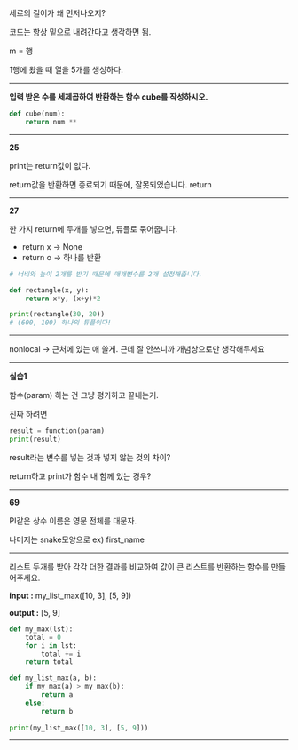세로의 길이가 왜 먼저나오지?

코드는 항상 밑으로 내려간다고 생각하면 됨.

m = 행

1행에 왔을 때 열을 5개를 생성하다.

--------------------

__입력 받은 수를 세제곱하여 반환하는 함수 cube를 작성하시오.__ 

```python
def cube(num):
    return num ** 
```

--------------

__25__

print는 return값이 없다.

return값을 반환하면 종료되기 때문에, 잘못되었습니다. return

----------------------

__27__

한 가지 return에 두개를 넣으면, 튜플로 묶어줍니다.

+ return x -> None
+ return o -> 하나를 반환

```python
# 너비와 높이 2개를 받기 때문에 매개변수를 2개 설정해줍니다.

def rectangle(x, y):
    return x*y, (x+y)*2

print(rectangle(30, 20))
# (600, 100) 하나의 튜플이다!
```

-----------------------

nonlocal -> 근처에 있는 애 쓸게. 근데 잘 안쓰니까 개념상으로만 생각해두세요

----------------------

__실습1__

함수(param) 하는 건 그냥 평가하고 끝내는거.

진짜 하려면

```python
result = function(param)
print(result)
```

result라는 변수를 넣는 것과 넣지 않는 것의 차이?

return하고 print가 함수 내 함께 있는 경우?

-------------

__69__

PI같은 상수 이름은 영문 전체를 대문자.

나머지는 snake모양으로 ex) first_name

-------------

리스트 두개를 받아 각각 더한 결과를 비교하여 값이 큰 리스트를 반환하는 함수를 만들어주세요.

__input :__ my_list_max([10, 3], [5, 9])

__output :__ [5, 9]

```python
def my_max(lst):
    total = 0
    for i in lst:
        total += i
    return total

def my_list_max(a, b):
    if my_max(a) > my_max(b):
        return a
    else:
        return b
    
print(my_list_max([10, 3], [5, 9]))
```

---------------------

